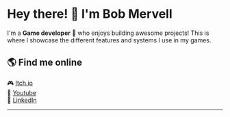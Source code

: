 # Hey there! 👋 I'm Bob Mervell

I'm a **Game developer** 🚀 who enjoys building awesome projects!
This is where I showcase the different features and systems I use in my games.
 <!--
## 🛠 Latest projects  
🔹 Languages: JavaScript, Python, C++  
🔹 Frontend: React, Vue, TailwindCSS  
🔹 Backend: Node.js, Express, Firebase  
🔹 Database: PostgreSQL, MongoDB  
-->
## 🌎 Find me online  
🎮 [Itch.io](https://bob-mervell.itch.io/)  
🎥 [Youtube](https://www.youtube.com/@bobmervell7044)  
🔗 [LinkedIn](https://www.linkedin.com/in/lucas-rouze)  

---

